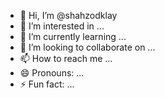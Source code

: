 - 👋 Hi, I’m @shahzodklay
- 👀 I’m interested in ...
- 🌱 I’m currently learning ...
- 💞️ I’m looking to collaborate on ...
- 📫 How to reach me ...
- 😄 Pronouns: ...
- ⚡ Fun fact: ...

<!---
shahzodklay/shahzodklay is a ✨ special ✨ repository because its `README.md` (this file) appears on your GitHub profile.
You can click the Preview link to take a look at your changes.
--->
